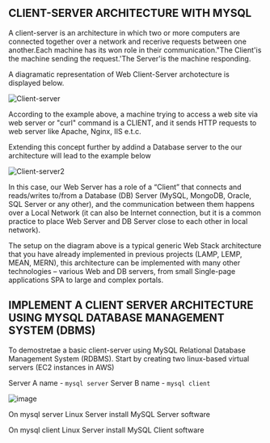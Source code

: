 ## CLIENT-SERVER ARCHITECTURE WITH MYSQL

A client-server is an architecture in which two or more computers are connected together over a network and recerive requests between one another.Each machine has its won role in their communication."The Client'is the machine sending the request.'The Server'is the machine responding.

A diagramatic representation of Web Client-Server archotecture is displayed below.


![Client-server](https://github.com/Mubarokahh/DevOps-Projects/assets/135038657/c38dc12f-324d-4f2f-9da0-691dd2bf3746)

According to the example above, a machine trying to access a web site via web server or "curl" command is a CLIENT, and it sends HTTP requests to web server like Apache, Nginx, IIS e.t.c.

Extending this concept further by addind a Database server to the our architecture will lead to the example below


![Client-server2](https://github.com/Mubarokahh/DevOps-Projects/assets/135038657/bbfa886c-ef2f-4913-b8b0-f188a8259f07)


In this case, our Web Server has a role of a “Client” that connects and reads/writes to/from a Database (DB) Server (MySQL, MongoDB, Oracle, SQL Server or any other), and the communication between them happens over a Local Network (it can also be Internet connection, but it is a common practice to place Web Server and DB Server close to each other in local network).

The setup on the diagram above is a typical generic Web Stack architecture that you have already implemented in previous projects (LAMP, LEMP, MEAN, MERN), this architecture can be implemented with many other technologies – various Web and DB servers, from small Single-page applications SPA to large and complex portals.

## IMPLEMENT A CLIENT SERVER ARCHITECTURE USING MYSQL DATABASE MANAGEMENT SYSTEM (DBMS)

To demostretae a basic client-server using MySQL Relational Database Management System (RDBMS). Start by creating two linux-based virtual servers (EC2 instances in AWS)

Server A name - `mysql server`
Server B name - `mysql client`

![image](https://github.com/Mubarokahh/DevOps-Projects/assets/135038657/db3e4a67-2423-4208-8a8c-c1bcc08eb10f)

On mysql server Linux Server install MySQL Server software

On mysql client Linux Server install MySQL Client software



